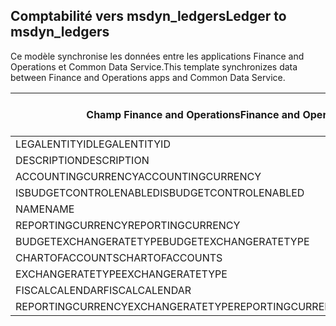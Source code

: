 ## <a name="ledger-to-msdyn_ledgers"></a><span data-ttu-id="78f14-101">Comptabilité vers msdyn_ledgers</span><span class="sxs-lookup"><span data-stu-id="78f14-101">Ledger to msdyn_ledgers</span></span>

<span data-ttu-id="78f14-102">Ce modèle synchronise les données entre les applications Finance and Operations et Common Data Service.</span><span class="sxs-lookup"><span data-stu-id="78f14-102">This template synchronizes data between Finance and Operations apps and Common Data Service.</span></span>

<span data-ttu-id="78f14-103">Champ Finance and Operations</span><span class="sxs-lookup"><span data-stu-id="78f14-103">Finance and Operations field</span></span> | <span data-ttu-id="78f14-104">Type de mappage</span><span class="sxs-lookup"><span data-stu-id="78f14-104">Map type</span></span> | <span data-ttu-id="78f14-105">Autre champ Dynamics 365</span><span class="sxs-lookup"><span data-stu-id="78f14-105">Other Dynamics 365 field</span></span> | <span data-ttu-id="78f14-106">Valeur par défaut</span><span class="sxs-lookup"><span data-stu-id="78f14-106">Default value</span></span>
---|---|---|---
<span data-ttu-id="78f14-107">LEGALENTITYID</span><span class="sxs-lookup"><span data-stu-id="78f14-107">LEGALENTITYID</span></span> | >> | <span data-ttu-id="78f14-108">msdyn_company.cdm_companycode</span><span class="sxs-lookup"><span data-stu-id="78f14-108">msdyn_company.cdm_companycode</span></span> | 
<span data-ttu-id="78f14-109">DESCRIPTION</span><span class="sxs-lookup"><span data-stu-id="78f14-109">DESCRIPTION</span></span> | >> | <span data-ttu-id="78f14-110">msdyn_description</span><span class="sxs-lookup"><span data-stu-id="78f14-110">msdyn_description</span></span> | 
<span data-ttu-id="78f14-111">ACCOUNTINGCURRENCY</span><span class="sxs-lookup"><span data-stu-id="78f14-111">ACCOUNTINGCURRENCY</span></span> | >> | <span data-ttu-id="78f14-112">msdyn_accountingcurrency.isocurrencycode</span><span class="sxs-lookup"><span data-stu-id="78f14-112">msdyn_accountingcurrency.isocurrencycode</span></span> | 
<span data-ttu-id="78f14-113">ISBUDGETCONTROLENABLED</span><span class="sxs-lookup"><span data-stu-id="78f14-113">ISBUDGETCONTROLENABLED</span></span> | >> | <span data-ttu-id="78f14-114">msdyn_isbudgetcontrolenabled</span><span class="sxs-lookup"><span data-stu-id="78f14-114">msdyn_isbudgetcontrolenabled</span></span> | 
<span data-ttu-id="78f14-115">NAME</span><span class="sxs-lookup"><span data-stu-id="78f14-115">NAME</span></span> | >> | <span data-ttu-id="78f14-116">msdyn_name</span><span class="sxs-lookup"><span data-stu-id="78f14-116">msdyn_name</span></span> | 
<span data-ttu-id="78f14-117">REPORTINGCURRENCY</span><span class="sxs-lookup"><span data-stu-id="78f14-117">REPORTINGCURRENCY</span></span> | >> | <span data-ttu-id="78f14-118">msdyn_reportingcurrency.isocurrencycode</span><span class="sxs-lookup"><span data-stu-id="78f14-118">msdyn_reportingcurrency.isocurrencycode</span></span> | 
<span data-ttu-id="78f14-119">BUDGETEXCHANGERATETYPE</span><span class="sxs-lookup"><span data-stu-id="78f14-119">BUDGETEXCHANGERATETYPE</span></span> | >> | <span data-ttu-id="78f14-120">msdyn_budgetexchangeratetype.msdyn_name</span><span class="sxs-lookup"><span data-stu-id="78f14-120">msdyn_budgetexchangeratetype.msdyn_name</span></span> | 
<span data-ttu-id="78f14-121">CHARTOFACCOUNTS</span><span class="sxs-lookup"><span data-stu-id="78f14-121">CHARTOFACCOUNTS</span></span> | >> | <span data-ttu-id="78f14-122">msdyn_chartofaccounts.msdyn_name</span><span class="sxs-lookup"><span data-stu-id="78f14-122">msdyn_chartofaccounts.msdyn_name</span></span> | 
<span data-ttu-id="78f14-123">EXCHANGERATETYPE</span><span class="sxs-lookup"><span data-stu-id="78f14-123">EXCHANGERATETYPE</span></span> | >> | <span data-ttu-id="78f14-124">msdyn_exchangeratetype.msdyn_name</span><span class="sxs-lookup"><span data-stu-id="78f14-124">msdyn_exchangeratetype.msdyn_name</span></span> | 
<span data-ttu-id="78f14-125">FISCALCALENDAR</span><span class="sxs-lookup"><span data-stu-id="78f14-125">FISCALCALENDAR</span></span> | >> | <span data-ttu-id="78f14-126">msdyn_fiscalcalendar.msdyn_calendar</span><span class="sxs-lookup"><span data-stu-id="78f14-126">msdyn_fiscalcalendar.msdyn_calendar</span></span> | 
<span data-ttu-id="78f14-127">REPORTINGCURRENCYEXCHANGERATETYPE</span><span class="sxs-lookup"><span data-stu-id="78f14-127">REPORTINGCURRENCYEXCHANGERATETYPE</span></span> | >> | <span data-ttu-id="78f14-128">msdyn_reportingcurrencyexchangeratetype.msdyn_name</span><span class="sxs-lookup"><span data-stu-id="78f14-128">msdyn_reportingcurrencyexchangeratetype.msdyn_name</span></span> | 
